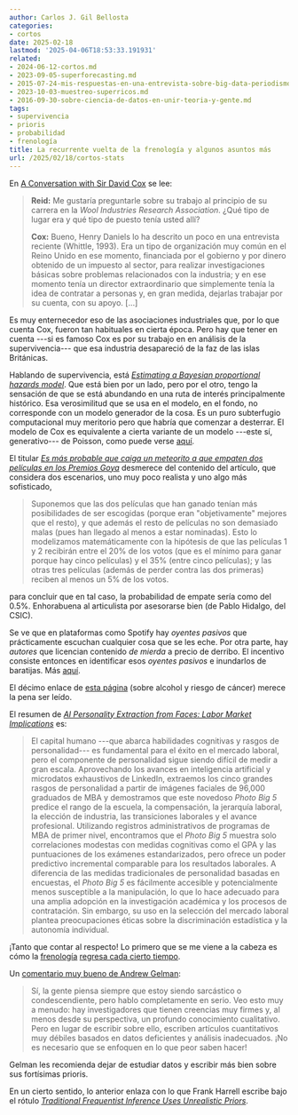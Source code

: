 ```yaml
---
author: Carlos J. Gil Bellosta
categories:
- cortos
date: 2025-02-18
lastmod: '2025-04-06T18:53:33.191931'
related:
- 2024-06-12-cortos.md
- 2023-09-05-superforecasting.md
- 2015-07-24-mis-respuestas-en-una-entrevista-sobre-big-data-periodismo-de-datos-etc.md
- 2023-10-03-muestreo-superricos.md
- 2016-09-30-sobre-ciencia-de-datos-en-unir-teoria-y-gente.md
tags:
- supervivencia
- prioris
- probabilidad
- frenología
title: La recurrente vuelta de la frenología y algunos asuntos más
url: /2025/02/18/cortos-stats
---
```


En [A Conversation with Sir David Cox](https://projecteuclid.org/journals/statistical-science/volume-9/issue-3/A-Conversation-with-Sir-David-Cox/10.1214/ss/1177010394.full) se lee:

> **Reid:** Me gustaría preguntarle sobre su trabajo al principio de su carrera en la _Wool Industries Research Association_. ¿Qué tipo de lugar era y qué tipo de puesto tenía usted allí?
>
> **Cox:** Bueno, Henry Daniels lo ha descrito un poco en una entrevista reciente (Whittle, 1993). Era un tipo de organización muy común en el Reino Unido en ese momento, financiada por el gobierno y por dinero obtenido de un impuesto al sector, para realizar investigaciones básicas sobre problemas relacionados con la industria; y en ese momento tenía un director extraordinario que simplemente tenía la idea de contratar a personas y, en gran medida, dejarlas trabajar por su cuenta, con su apoyo. [...]

Es muy enternecedor eso de las asociaciones industriales que, por lo que cuenta Cox, fueron tan habituales en cierta época. Pero hay que tener en cuenta ---si es famoso Cox es por su trabajo en en análisis de la supervivencia--- que esa industria desapareció de la faz de las islas Británicas.

Hablando de supervivencia, está [_Estimating a Bayesian proportional hazards model_](https://www.rdatagen.net/post/2025-02-11-estimating-a-bayesian-proportional-hazards-model/). Que está bien por un lado, pero por el otro, tengo la sensación de que se está abundando en una ruta de interés principalmente histórico. Esa verosimilitud que se usa en el modelo, en el fondo, no corresponde con un modelo generador de la cosa. Es un puro subterfugio computacional muy meritorio pero que habría que comenzar a desterrar. El modelo de Cox es equivalente a cierta variante de un modelo ---este sí, generativo--- de Poisson, como puede verse [aquí](https://www.jehps.net/juin2009/Aalenetal.pdf).

El titular [_Es más probable que caiga un meteorito a que empaten dos películas en los Premios Goya_](https://www.elconfidencial.com/cultura/2025-02-13/goya-caiga-meteorito-probabilidades_4063336/) desmerece del contenido del artículo, que considera dos escenarios, uno muy poco realista y uno algo más sofisticado,

> Suponemos que las dos películas que han ganado tenían más posibilidades de ser escogidas (porque eran "objetivamente" mejores que el resto), y que además el resto de películas no son demasiado malas (pues han llegado al menos a estar nominadas). Esto lo modelizamos matemáticamente con la hipótesis de que las películas 1 y 2 recibirán entre el 20% de los votos (que es el mínimo para ganar porque hay cinco películas) y el 35% (entre cinco películas); y las otras tres películas (además de perder contra las dos primeras) reciben al menos un 5% de los votos.

para concluir que en tal caso, la probabilidad de empate sería como del 0.5%. Enhorabuena al articulista por asesorarse bien (de Pablo Hidalgo, del CSIC).

Se ve que en plataformas como Spotify hay _oyentes pasivos_ que prácticamente escuchan cualquier cosa que se les eche. Por otra parte, hay _autores_ que licencian contenido _de mierda_ a precio de derribo. El incentivo consiste entonces en identificar esos _oyentes pasivos_ e inundarlos de baratijas. Más
[aquí](https://marginalrevolution.com/marginalrevolution/2025/02/passive-listeners-on-spotify.html?utm_source=rss&utm_medium=rss&utm_campaign=passive-listeners-on-spotify).

El décimo enlace de [esta página](https://dynomight.net/links/) (sobre alcohol y riesgo de cáncer) merece la pena ser leído.

El resumen de [_AI Personality Extraction from Faces: Labor Market Implications_](https://papers.ssrn.com/sol3/papers.cfm?abstract_id=5089827) es:

> El capital humano ---que abarca habilidades cognitivas y rasgos de personalidad--- es fundamental para el éxito en el mercado laboral, pero el componente de personalidad sigue siendo difícil de medir a gran escala. Aprovechando los avances en inteligencia artificial y microdatos exhaustivos de LinkedIn, extraemos los cinco grandes rasgos de personalidad a partir de imágenes faciales de 96,000 graduados de MBA y demostramos que este novedoso _Photo Big 5_ predice el rango de la escuela, la compensación, la jerarquía laboral, la elección de industria, las transiciones laborales y el avance profesional. Utilizando registros administrativos de programas de MBA de primer nivel, encontramos que el _Photo Big 5_ muestra solo correlaciones modestas con medidas cognitivas como el GPA y las puntuaciones de los exámenes estandarizados, pero ofrece un poder predictivo incremental comparable para los resultados laborales. A diferencia de las medidas tradicionales de personalidad basadas en encuestas, el _Photo Big 5_ es fácilmente accesible y potencialmente menos susceptible a la manipulación, lo que lo hace adecuado para una amplia adopción en la investigación académica y los procesos de contratación. Sin embargo, su uso en la selección del mercado laboral plantea preocupaciones éticas sobre la discriminación estadística y la autonomía individual.

¡Tanto que contar al respecto! Lo primero que se me viene a la cabeza es cómo la
[frenología](https://es.wikipedia.org/wiki/Frenolog%C3%ADa)
[regresa cada cierto tiempo](https://elpais.com/elpais/2017/09/12/hechos/1505211398_056097.html).

Un [comentario muy bueno de Andrew Gelman](https://statmodeling.stat.columbia.edu/2025/02/14/maybe-they-should-just-write-some-papers-about-their-priors-and-not-mess-around-with-actual-data/):

> Sí, la gente piensa siempre que estoy siendo sarcástico o condescendiente, pero hablo completamente en serio. Veo esto muy a menudo: hay investigadores que tienen creencias muy firmes y, al menos desde su perspectiva, un profundo conocimiento cualitativo. Pero en lugar de escribir sobre ello, escriben artículos cuantitativos muy débiles basados en datos deficientes y análisis inadecuados. ¡No es necesario que se enfoquen en lo que peor saben hacer!

Gelman les recomienda dejar de estudiar datos y escribir más bien sobre sus fortísimas prioris.

En un cierto sentido, lo anterior enlaza con lo que Frank Harrell escribe bajo el rótulo [_Traditional Frequentist Inference Uses Unrealistic Priors_](https://www.fharrell.com/post/uprior/).